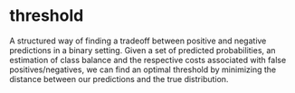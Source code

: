 # threshold
A structured way of finding a tradeoff between positive and negative predictions in a binary setting. Given a set of predicted probabilities, an estimation of class balance and the respective costs associated with false positives/negatives, we can find an optimal threshold by minimizing the distance between our predictions and the true distribution.
